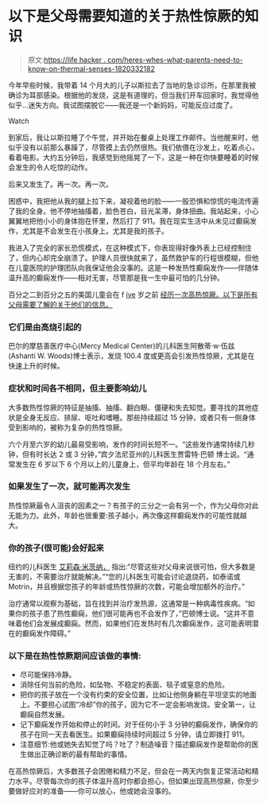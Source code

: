 # 以下是父母需要知道的关于热性惊厥的知识

> 原文:[https://life hacker . com/heres-whes-what-parents-need-to-know-on-thermal-senses-1820332182](https://lifehacker.com/heres-what-parents-need-to-know-about-febrile-seizures-1820332182)

今年早些时候，我带着 14 个月大的儿子以斯拉去了当地的急诊诊所，在那里我被确诊为耳部感染。根据他的发烧，这是有道理的，但当我们开车回家时，我觉得他似乎...迷失方向。我试图摆脱它——我还是一个新妈妈，可能反应过度了。

Watch

到家后，我让以斯拉睡了个午觉，并开始在餐桌上处理工作邮件。当他醒来时，他似乎没有以前那么暴躁了，尽管摸上去仍然很热。我们依偎在沙发上，吃着点心，看着电影。大约五分钟后，我感觉到他摇晃了一下，这是一种在你快要睡着的时候会发生的令人吃惊的动作。

后来又发生了。再一次。再一次。

困惑中，我把他从我的腿上拉下来，凝视着他的脸——一股恐惧和惊慌的电流传遍了我的全身。他不停地抽搐着，脸色苍白，目光呆滞，身体扭曲。我站起来，小心翼翼地把他小小的身体抱在怀里，然后打了 911。我在现实生活中从未见过癫痫发作，尤其是不会发生在小孩身上。尤其是我的孩子。

我进入了完全的家长恐慌模式，在这种模式下，你表现得好像外表上已经控制住了，但内心却完全崩溃了。护理人员很快就来了，虽然救护车的行程很模糊，但他在儿童医院的护理团队向我保证他会没事的。这是一种发热性癫痫发作——伴随体温升高的癫痫发作——相对无害，尽管那是我一生中最可怕的几分钟。

百分之二到百分之五的美国儿童会在 f [ive](https://www.ninds.nih.gov/Disorders/Patient-Caregiver-Education/Fact-Sheets/Febrile-Seizures-Fact-Sheet) 岁之前 [经历一次高热惊厥。以下是所有父母需要了解的关于他们的信息。](https://www.ninds.nih.gov/Disorders/Patient-Caregiver-Education/Fact-Sheets/Febrile-Seizures-Fact-Sheet)

### 它们是由高烧引起的

巴尔的摩慈善医疗中心(Mercy Medical Center)的儿科医生阿散蒂·w·伍兹(Ashanti W. Woods)博士表示，发烧 100.4 度或更高会引发热性惊厥，尤其是在快速上升的时候。

### **症状和时间各不相同，但主要影响幼儿**

大多数热性惊厥的特征是抽搐、抽搐、翻白眼、僵硬和失去知觉。要寻找的其他症状是全身无反应、排尿、呕吐和嗜睡。那些持续超过 15 分钟，或者只有一侧身体受到影响的，被称为复杂的热性惊厥。

六个月至六岁的幼儿最易受影响，发作的时间长短不一。“这些发作通常持续几秒钟，但有时长达 2 或 3 分钟，”宾夕法尼亚州的儿科医生贾雷特·巴顿 博士说。“通常发生在 6 岁以下 6 个月以上的儿童身上，但平均年龄在 18 个月左右。”

### **如果发生了一次，就可能再次发生**

热性惊厥最令人沮丧的因素之一？有孩子的三分之一会有另一个，作为父母你对此无能为力。此外，年龄也很重要:孩子越小，再次像这样癫痫发作的可能性就越大。

### **你的孩子(很可能)会好起来**

纽约的儿科医生 [艾莉森·米茨纳，](https://www.alisonmitznermd.com/home.html) 指出:“尽管这些对父母来说很可怕，但大多数是无害的，不需要治疗就能解决。”“您的儿科医生可能会讨论退烧药，如泰诺或 Motrin，并且根据您孩子的年龄或热性惊厥的次数，可能会增加额外的治疗。”

治疗通常以观察为基础，旨在找到并治疗发热源，这通常是一种病毒性疾病。“如果你的孩子患了热性癫痫，他们很可能再也不会发作了，”巴顿博士说。“这并不意味着他们会发展成癫痫。然而，如果他们在发热时有几次癫痫发作，这可能表明潜在的癫痫发作障碍。”

### **以下是在热性惊厥期间应该做的事情:**

*   尽可能保持冷静。
*   消除任何当前的危险，如坠物、不稳定的表面、毯子或窒息的危险。
*   把你的孩子放在一个没有约束的安全位置，比如让他侧身躺在平坦坚实的地面上。不要担心试图“冷却”你的孩子，因为它不一定会影响发烧。安全第一，让癫痫自然发展。
*   记下癫痫发作开始和停止的时间。对于任何小于 3 分钟的癫痫发作，确保你的孩子在同一天去看医生。如果癫痫持续时间超过 5 分钟，请立即拨打 911。
*   注意细节:他或她失去知觉了吗？吐了？制造噪音？描述癫痫发作是帮助你的医生做出正确诊断的最有帮助的事情。

在高热惊厥后，大多数孩子会困倦和精力不足，但会在一两天内恢复正常活动和精力水平。尽管每次你的孩子体温升高时你都会担心，但如果出现高热惊厥，你至少要做好应对的准备——你可以放心，他或她会没事的。